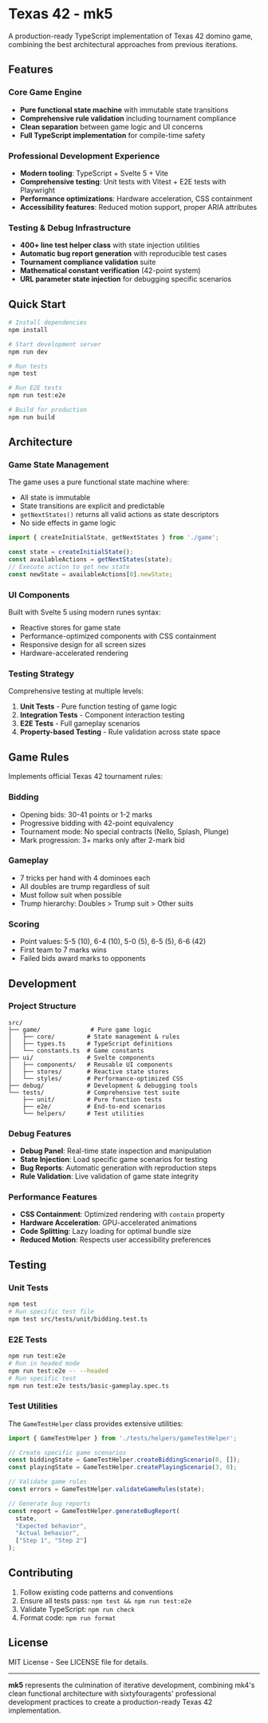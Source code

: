 # Texas 42 - mk5

A production-ready TypeScript implementation of Texas 42 domino game, combining the best architectural approaches from previous iterations.

## Features

### Core Game Engine
- **Pure functional state machine** with immutable state transitions
- **Comprehensive rule validation** including tournament compliance
- **Clean separation** between game logic and UI concerns
- **Full TypeScript implementation** for compile-time safety

### Professional Development Experience
- **Modern tooling**: TypeScript + Svelte 5 + Vite
- **Comprehensive testing**: Unit tests with Vitest + E2E tests with Playwright
- **Performance optimizations**: Hardware acceleration, CSS containment
- **Accessibility features**: Reduced motion support, proper ARIA attributes

### Testing & Debug Infrastructure
- **400+ line test helper class** with state injection utilities
- **Automatic bug report generation** with reproducible test cases
- **Tournament compliance validation** suite
- **Mathematical constant verification** (42-point system)
- **URL parameter state injection** for debugging specific scenarios

## Quick Start

```bash
# Install dependencies
npm install

# Start development server
npm run dev

# Run tests
npm test

# Run E2E tests
npm run test:e2e

# Build for production
npm run build
```

## Architecture

### Game State Management
The game uses a pure functional state machine where:
- All state is immutable
- State transitions are explicit and predictable
- `getNextStates()` returns all valid actions as state descriptors
- No side effects in game logic

```typescript
import { createInitialState, getNextStates } from './game';

const state = createInitialState();
const availableActions = getNextStates(state);
// Execute action to get new state
const newState = availableActions[0].newState;
```

### UI Components
Built with Svelte 5 using modern runes syntax:
- Reactive stores for game state
- Performance-optimized components with CSS containment
- Responsive design for all screen sizes
- Hardware-accelerated rendering

### Testing Strategy
Comprehensive testing at multiple levels:

1. **Unit Tests** - Pure function testing of game logic
2. **Integration Tests** - Component interaction testing
3. **E2E Tests** - Full gameplay scenarios
4. **Property-based Testing** - Rule validation across state space

## Game Rules

Implements official Texas 42 tournament rules:

### Bidding
- Opening bids: 30-41 points or 1-2 marks
- Progressive bidding with 42-point equivalency
- Tournament mode: No special contracts (Nello, Splash, Plunge)
- Mark progression: 3+ marks only after 2-mark bid

### Gameplay
- 7 tricks per hand with 4 dominoes each
- All doubles are trump regardless of suit
- Must follow suit when possible
- Trump hierarchy: Doubles > Trump suit > Other suits

### Scoring
- Point values: 5-5 (10), 6-4 (10), 5-0 (5), 6-5 (5), 6-6 (42)
- First team to 7 marks wins
- Failed bids award marks to opponents

## Development

### Project Structure
```
src/
├── game/              # Pure game logic
│   ├── core/         # State management & rules
│   ├── types.ts      # TypeScript definitions
│   └── constants.ts  # Game constants
├── ui/               # Svelte components
│   ├── components/   # Reusable UI components
│   ├── stores/       # Reactive state stores
│   └── styles/       # Performance-optimized CSS
├── debug/            # Development & debugging tools
└── tests/            # Comprehensive test suite
    ├── unit/         # Pure function tests
    ├── e2e/          # End-to-end scenarios
    └── helpers/      # Test utilities
```

### Debug Features
- **Debug Panel**: Real-time state inspection and manipulation
- **State Injection**: Load specific game scenarios for testing
- **Bug Reports**: Automatic generation with reproduction steps
- **Rule Validation**: Live validation of game state integrity

### Performance Features
- **CSS Containment**: Optimized rendering with `contain` property
- **Hardware Acceleration**: GPU-accelerated animations
- **Code Splitting**: Lazy loading for optimal bundle size
- **Reduced Motion**: Respects user accessibility preferences

## Testing

### Unit Tests
```bash
npm test
# Run specific test file
npm test src/tests/unit/bidding.test.ts
```

### E2E Tests
```bash
npm run test:e2e
# Run in headed mode
npm run test:e2e -- --headed
# Run specific test
npm run test:e2e tests/basic-gameplay.spec.ts
```

### Test Utilities
The `GameTestHelper` class provides extensive utilities:

```typescript
import { GameTestHelper } from './tests/helpers/gameTestHelper';

// Create specific game scenarios
const biddingState = GameTestHelper.createBiddingScenario(0, []);
const playingState = GameTestHelper.createPlayingScenario(3, 0);

// Validate game rules
const errors = GameTestHelper.validateGameRules(state);

// Generate bug reports
const report = GameTestHelper.generateBugReport(
  state, 
  "Expected behavior",
  "Actual behavior", 
  ["Step 1", "Step 2"]
);
```

## Contributing

1. Follow existing code patterns and conventions
2. Ensure all tests pass: `npm test && npm run test:e2e`
3. Validate TypeScript: `npm run check`
4. Format code: `npm run format`

## License

MIT License - See LICENSE file for details.

---

**mk5** represents the culmination of iterative development, combining mk4's clean functional architecture with sixtyfouragents' professional development practices to create a production-ready Texas 42 implementation.